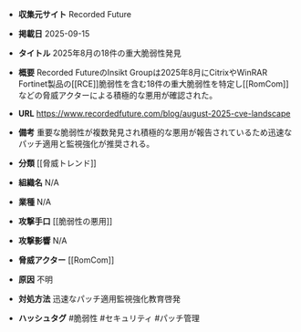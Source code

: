 - **収集元サイト**
Recorded Future

- **掲載日**
2025-09-15

- **タイトル**
2025年8月の18件の重大脆弱性発見

- **概要**
Recorded FutureのInsikt Groupは2025年8月にCitrixやWinRAR Fortinet製品の[[RCE]]脆弱性を含む18件の重大脆弱性を特定し[[RomCom]]などの脅威アクターによる積極的な悪用が確認された。

- **URL**
https://www.recordedfuture.com/blog/august-2025-cve-landscape

- **備考**
重要な脆弱性が複数発見され積極的な悪用が報告されているため迅速なパッチ適用と監視強化が推奨される。

- **分類**
[[脅威トレンド]]

- **組織名**
N/A

- **業種**
N/A

- **攻撃手口**
[[脆弱性の悪用]]

- **攻撃影響**
N/A

- **脅威アクター**
[[RomCom]]

- **原因**
不明

- **対処方法**
迅速なパッチ適用監視強化教育啓発

- **ハッシュタグ**
#脆弱性 #セキュリティ #パッチ管理
